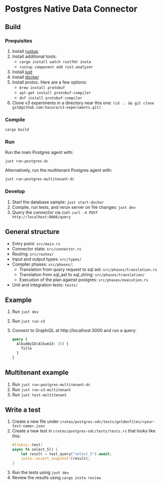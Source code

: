 # Postgres Native Data Connector

## Build

### Prequisites

1. Install [rustup](https://www.rust-lang.org/tools/install).
2. Install additional tools:
    - `cargo install watch rustfmt insta`
    - `rustup component add rust-analyzer`
3. Install [just](https://github.com/casey/just)
4. Install [docker](https://www.docker.com/)
5. Install protoc. Here are a few options:
    - `brew install protobuf`
    - `apt-get install protobuf-compiler`
    - `dnf install protobuf-compiler`
6. Clone v3 experiments in a directory near this one: `(cd .. && git clone git@github.com:hasura/v3-experiments.git)`

### Compile

```
cargo build
```

### Run

Run the main Postgres agent with:

```
just run-postgres-dc
```

Alternatively, run the multitenant Postgres agent with:

```
just run-postgres-multitenant-dc
```

### Develop

1. Start the database sample: `just start-docker`
2. Compile, run tests, and rerun server on file changes: `just dev`
3. Query the connector via curl: `curl -X POST http://localhost:8666/query`

## General structure

- Entry point: `src/main.rs`
- Connector state: `src/connector.rs`
- Routing: `src/routes/`
- Input and output types: `src/types/`
- Compiler phases: `src/phases/`:
   - Translation from query request to sql ast: `src/phases/translation.rs`
   - Translation from sql_ast to sql_string: `src/phases/translation/`
   - Execution of the plan against postgres: `src/phases/execution.rs`
- Unit and integration tests: `tests/`

## Example

1. Run `just dev`
2. Run `just run-v3`
3. Connect to GraphiQL at http://localhost:3000 and run a query:

   ```graphql
   query {
     AlbumByID(AlbumId: 35) {
       Title
     }
   }
   ```

## Multitenant example

1. Run `just run-postgres-multitenant-dc`
2. Run `just run-v3-multitenant`
3. Run `just test-multitenant`

## Write a test

1. Create a new file under `crates/postgres-ndc/tests/goldenfiles/<your-test-name>.json`
2. Create a new test in `crates/postgres-ndc/tests/tests.rs` that looks like this:
   ```rs
   #[tokio::test]
   async fn select_5() {
       let result = test_query("select_5").await;
       insta::assert_snapshot!(result);
   }
   ```
3. Run the tests using `just dev`
4. Review the results using `cargo insta review`
